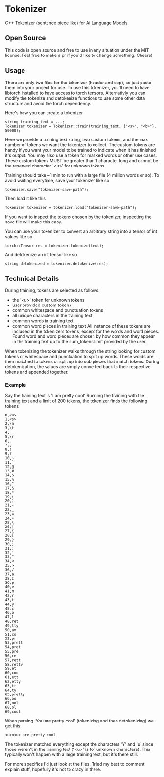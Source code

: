 # Tokenizer
C++ Tokenizer (sentence piece like) for Ai Language Models

## Open Source
This code is open source and free to use in any situation under the MIT license. Feel free to make a pr if you'd like to change something. Cheers!

## Usage
There are only two files for the tokenizer (header and cpp), so just paste them into your project for use. To use this tokenizer, you'll need to have
libtorch installed to have access to torch tensors. Alternativly you can modify the tokenize and detokenize functions to use some other data structure
and avoid the torch dependency.

Here's how you can create a tokenizer
```
string training_text = ...;
Tokenizer tokenizer = Tokenizer::train(training_text, {"<s>", "<b>"}, 50000);
```
Here we provide a training text string, two custom tokens, and the max number of tokens we want the tokenizer to collect. The custom tokens are handy if
you want your model to be trained to indicate when it has finished it's output. You may also use a token for masked words or other use cases. These custom
tokens MUST be greater than 1 character long and cannot be the reserved character '\<u\>' for unknown tokens.

Training should take ~1 min to run with a large file (4 million words or so). To avoid waiting everytime, save your
tokenizer like so
```
tokenizer.save("tokenizer-save-path");
```
Then load it like this
```
Tokenizer tokenizer = tokenizer.load("tokenizer-save-path");
```
If you want to inspect the tokens chosen by the tokenizer, inspecting the save file will make this easy.

You can use your tokenizer to convert an arbitrary string into a tensor of int values like so
```
torch::Tensor res = tokenizer.tokenize(text);
```

And detokenize an int tensor like so
```
string detokenized = tokenizer.detokenize(res);
```


## Technical Details
During training, tokens are selected as follows:
- the '\<u\>' token for unknown tokens
- user provided custom tokens
- common whitespace and punctuation tokens
- all unique characters in the training text
- common words in training text
- common word pieces in training text
All instance of these tokens are included in the tokenizers tokens, except for the words and word pieces. Found word and word pieces are chosen by how common they appear in the training text up to the num_tokens limit provided by the user.

When tokenizing the tokenizer walks through the string looking for custom tokens or whitespace and punctuation to split up words. These words are then matched to tokens or split up into sub pieces that match tokens.
During detokenization, the values are simply converted back to their respective tokens and appended together. 

### Example
Say the training text is 'I am pretty cool'
Running the training with the training text and a limit of 200 tokens, the tokenizer finds the following tokens
```
0,<u>
1,<s>
2,\n
3,\t
4, 
5,\r
6,.
7,,
8,!
9,?
10,~
11,`
12,@
13,#
14,$
15,%
16,^
17,&
18,*
19,(
20,)
21,-
22,_
23,=
24,+
25,\
26,|
27,{
28,[
29,}
30,;
31,:
32,'
33,"
34,<
35,>
36,/
37,a
38,I
39,p
40,e
41,m
42,r
43,t
44,y
45,c
46,o
47,l
48,ret
49,tty
50,am
51,co
52,pr
53,prett
54,pret
55,pre
56,re
57,rett
58,retty
59,et
60,coo
61,ett
62,etty
63,tt
64,ty
65,pretty
66,oo
67,ool
68,ol
69,cool
```
When parsing 'You are pretty cool' (tokenizing and then detokenizing) we get this:
```
<u>o<u> are pretty cool
```
The tokenizer matched everything except the characters 'Y' and 'u' since those weren't in the training text ('\<u\>' is for unknown characters). This typically won't happen with a large training text, but it's there still.

For more specifics I'd just look at the files. Tried my best to comment explain stuff, hopefully it's not to crazy in there.


